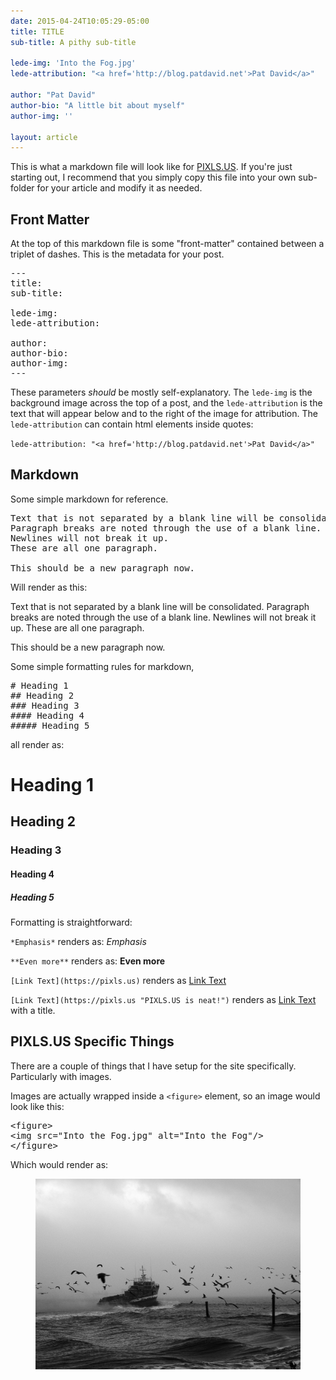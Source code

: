 ```yaml
---
date: 2015-04-24T10:05:29-05:00
title: TITLE 
sub-title: A pithy sub-title

lede-img: 'Into the Fog.jpg'
lede-attribution: "<a href='http://blog.patdavid.net'>Pat David</a>"

author: "Pat David"
author-bio: "A little bit about myself"
author-img: ''

layout: article
---
```


This is what a markdown file will look like for [PIXLS.US](https://pixls.us).
If you're just starting out, I recommend that you simply copy this file into your own sub-folder for your article and modify it as needed.



## Front Matter
At the top of this markdown file is some "front-matter" contained between a triplet of dashes.  This is the metadata for your post.

<pre>
---
title:
sub-title:

lede-img:
lede-attribution:

author:
author-bio:
author-img:
---
</pre>

These parameters *should* be mostly self-explanatory.  The `lede-img` is the background image across the top of a post, and the `lede-attribution` is the text that will appear below and to the right of the image for attribution.  The `lede-attribution` can contain html elements inside quotes:

`lede-attribution: "<a href='http://blog.patdavid.net'>Pat David</a>"` 


## Markdown
Some simple markdown for reference.

<pre>
Text that is not separated by a blank line will be consolidated.
Paragraph breaks are noted through the use of a blank line.
Newlines will not break it up.
These are all one paragraph.

This should be a new paragraph now.
</pre>

Will render as this:

Text that is not separated by a blank line will be consolidated.
Paragraph breaks are noted through the use of a blank line.
Newlines will not break it up.
These are all one paragraph.

This should be a new paragraph now.

Some simple formatting rules for markdown,

<pre>
# Heading 1
## Heading 2
### Heading 3
#### Heading 4
##### Heading 5
</pre>
all render as:
# Heading 1
## Heading 2
### Heading 3
#### Heading 4
##### Heading 5

Formatting is straightforward:

`*Emphasis*` renders as: *Emphasis*

`**Even more**` renders as: **Even more**

`[Link Text](https://pixls.us)` renders as [Link Text](https://pixls.us)

`[Link Text](https://pixls.us "PIXLS.US is neat!")` renders as [Link Text](https://pixls.us "PIXLS.US is neat!") with a title.



## PIXLS.US Specific Things
There are a couple of things that I have setup for the site specifically.
Particularly with images.

Images are actually wrapped inside a `<figure>` element, so an image would look like this:

<pre>
&lt;figure>
&lt;img src="Into the Fog.jpg" alt="Into the Fog"/>
&lt;/figure>
</pre>

Which would render as:

<figure>
<img src="Into the Fog.jpg" alt="Into the Fog"/>
</figure>
